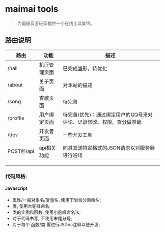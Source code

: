 # maimai tools

> 为国服音游玩家提供一个在线工具集锦。

## 路由说明

路由  |  功能    |  描述
------|---------|--
/hall | 机厅管理页面 | 已完成雏形，待优化
/about | 关于页面 | 对本站的描述
/song | 查歌页面 | 待完善
/profile | 用户绑定页面 | 待完善(优先)：通过绑定用户的QQ号来对评论、记录修改、权限、查分做基础
/dev | 开发者页面 | 一些开发工具
POST@/api | api相关功能 | 向其发送特定格式的JSON请求以对服务器进行通讯




------------------------------------

### 代码风格:

#### Javascript
- 属性/一般对象名/变量名, 使用下划线分割命名;
- 类, 使用大驼峰命名;
- 类的实例和函数, 使用小驼峰命名法;
- 对于代码书写, 不使用末尾分号;
- 对于每个 函数/类 需进行JSDoc注释以便开发;

